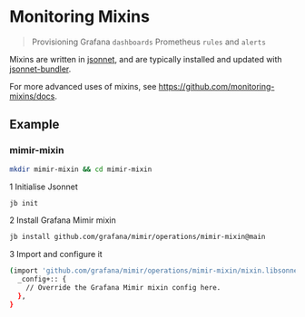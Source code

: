 # Monitoring Mixins

> Provisioning Grafana `dashboards` Prometheus `rules` and `alerts`

Mixins are written in [jsonnet](https://jsonnet.org/), and are typically installed and updated with [jsonnet-bundler](https://github.com/jsonnet-bundler/jsonnet-bundler).

For more advanced uses of mixins, see
<https://github.com/monitoring-mixins/docs>.

## Example

### mimir-mixin

```bash
mkdir mimir-mixin && cd mimir-mixin

```

1 Initialise Jsonnet

``` bash
jb init
```

2 Install Grafana Mimir mixin

``` bash
jb install github.com/grafana/mimir/operations/mimir-mixin@main
```

3 Import and configure it

``` bash
(import 'github.com/grafana/mimir/operations/mimir-mixin/mixin.libsonnet') + {
  _config+:: {
    // Override the Grafana Mimir mixin config here.
  },
}
```
